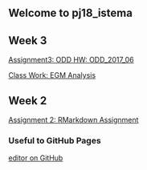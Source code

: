 ## Welcome to pj18_istema

## Week 3
[Assignment3: ODD HW: ODD_2017_06](Assignment3.html)

[Class Work: EGM Analysis](https://mef-bda503.github.io/pj18-baysalu/EGM.html)

## Week 2 
[Assignment 2: RMarkdown Assignment](Istem_Akca_BDA503_Ass2.html)


###  Useful to GitHub Pages
[editor on GitHub](https://github.com/MEF-BDA503/pj18-istema/edit/master/index.md)
